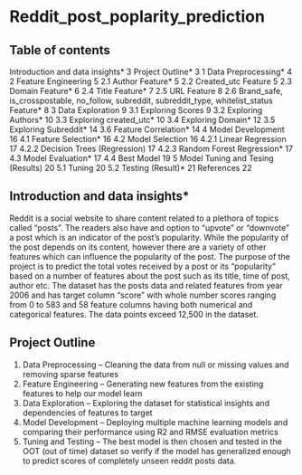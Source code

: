 # Reddit_post_poplarity_prediction

## Table of contents

Introduction and data insights*	3
Project Outline*	3
1	Data Preprocessing*	4
2	Feature Engineering	5
  2.1	Author Feature*	5
  2.2	Created_utc Feature	5
  2.3	Domain Feature*	6
  2.4	Title Feature*	7
  2.5	URL Feature	8
  2.6	Brand_safe, is_crosspostable, no_follow, subreddit, subreddit_type, whitelist_status Feature*	8
3	Data Exploration	9
  3.1	Exploring Scores	9
  3.2	Exploring Authors*	10
  3.3	Exploring created_utc*	10
  3.4	Exploring Domain*	12
  3.5	Exploring Subreddit*	14
  3.6	Feature Correlation*	14
4	Model Development	16
  4.1	Feature Selection*	16
  4.2	Model Selection	16
    4.2.1	Linear Regression	17
    4.2.2	Decision Trees (Regression)	17
    4.2.3	Random Forest Regression*	17
  4.3	Model Evaluation*	17
  4.4	Best Model	19
5	Model Tuning and Tesing (Results)	20
  5.1	Tuning	20
  5.2	Testing (Result)*	21
References	22

## Introduction and data insights*

Reddit is a social website to share content related to a plethora of topics called “posts”. The readers also have and option to “upvote” or “downvote” a post which is an indicator of the post’s popularity. While the popularity of the post depends on its content, however there are a variety of other features which can influence the popularity of the post. The purpose of the project is to predict the total votes received by a post or its “popularity” based on a number of features about the post such as its title, time of post, author etc. The dataset has the posts data and related features from year 2006 and has target column “score” with whole number scores ranging from 0 to 583 and 58 feature columns having both numerical and categorical features. The data points exceed 12,500 in the dataset.

## Project Outline

1. Data Preprocessing – Cleaning the data from null or missing values and removing sparse features 
2. Feature Engineering – Generating new features from the existing features to help our model learn
3. Data Exploration – Exploring the dataset for statistical insights and dependencies of features to target
4. Model Development – Deploying multiple machine learning models and comparing their performance using R2 and RMSE evaluation metrics
5. Tuning and Testing – The best model is then chosen and tested in the OOT (out of time) dataset so verify if the model has generalized enough to predict scores of completely unseen reddit posts data.

